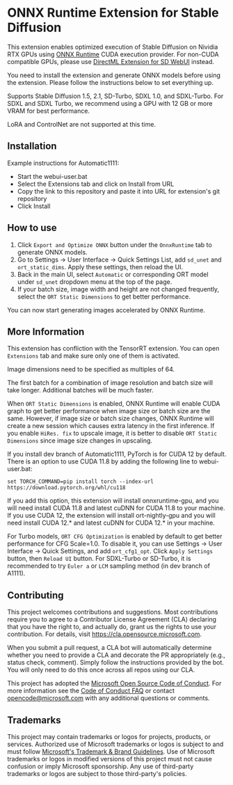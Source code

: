 # ONNX Runtime Extension for Stable Diffusion

This extension enables optimized execution of Stable Diffusion on Nividia RTX GPUs using [ONNX Runtime](https://onnxruntime.ai/) CUDA execution provider.
For non-CUDA compatible GPUs, please use [DirectML Extension for SD WebUI](https://github.com/microsoft/Stable-Diffusion-WebUI-DirectML) instead.

You need to install the extension and generate ONNX models before using the extension. Please follow the instructions below to set everything up. 

Supports Stable Diffusion 1.5, 2.1, SD-Turbo, SDXL 1.0, and SDXL-Turbo. For SDXL and SDXL Turbo, we recommend using a GPU with 12 GB or more VRAM for best performance.

LoRA and ControlNet are not supported at this time.

## Installation
Example instructions for Automatic1111:

* Start the webui-user.bat
* Select the Extensions tab and click on Install from URL
* Copy the link to this repository and paste it into URL for extension's git repository
* Click Install

## How to use

1. Click `Export and Optimize ONNX` button under the `OnnxRuntime` tab to generate ONNX models.
2. Go to Settings → User Interface → Quick Settings List, add  `sd_unet` and `ort_static_dims`. Apply these settings, then reload the UI.
3. Back in the main UI, select `Automatic` or corresponding ORT model under `sd_unet` dropdown menu at the top of the page.
4. If your batch size, image width and height are not changed frequently, select the `ORT Static Dimensions` to get better performance.

You can now start generating images accelerated by ONNX Runtime. 

## More Information
This extension has confliction with the TensorRT extension. You can open `Extensions` tab and make sure only one of them is activated.

Image dimensions need to be specified as multiples of 64.

The first batch for a combination of image resolution and batch size will take longer. Additional batches will be much faster.

When `ORT Static Dimensions` is enabled, ONNX Runtime will enable CUDA graph to get better performance when image size or batch size are the same. However, if image size or batch size changes, ONNX Runtime will create a new session which causes extra latency in the first inference. If you enable `HiRes. fix` to upscale image, it is better to disable `ORT Static Dimensions` since image size changes in upscaling.

If you install dev branch of Automatic1111, PyTorch is for CUDA 12 by default. There is an option to use CUDA 11.8 by adding the following line to webui-user.bat:
```
set TORCH_COMMAND=pip install torch --index-url https://download.pytorch.org/whl/cu118
```
If you add this option, this extension will install onnxruntime-gpu, and you will need install CUDA 11.8 and latest cuDNN for CUDA 11.8 to your machine.
If you use CUDA 12, the extension will install ort-nightly-gpu and you will need install CUDA 12.* and latest cuDNN for CUDA 12.* in your machine.

For Turbo models, `ORT CFG Optimization` is enabled by default to get better performance for CFG Scale=1.0. To disable it, you can use Settings → User Interface → Quick Settings, and add `ort_cfg1_opt`. Click `Apply Settings` button, then `Reload UI` button. For SDXL-Turbo or SD-Turbo, it is recommended to try `Euler a` or `LCM` sampling method (in dev branch of A1111).
## Contributing

This project welcomes contributions and suggestions.  Most contributions require you to agree to a
Contributor License Agreement (CLA) declaring that you have the right to, and actually do, grant us
the rights to use your contribution. For details, visit https://cla.opensource.microsoft.com.

When you submit a pull request, a CLA bot will automatically determine whether you need to provide
a CLA and decorate the PR appropriately (e.g., status check, comment). Simply follow the instructions
provided by the bot. You will only need to do this once across all repos using our CLA.

This project has adopted the [Microsoft Open Source Code of Conduct](https://opensource.microsoft.com/codeofconduct/).
For more information see the [Code of Conduct FAQ](https://opensource.microsoft.com/codeofconduct/faq/) or
contact [opencode@microsoft.com](mailto:opencode@microsoft.com) with any additional questions or comments.

## Trademarks

This project may contain trademarks or logos for projects, products, or services. Authorized use of Microsoft 
trademarks or logos is subject to and must follow 
[Microsoft's Trademark & Brand Guidelines](https://www.microsoft.com/en-us/legal/intellectualproperty/trademarks/usage/general).
Use of Microsoft trademarks or logos in modified versions of this project must not cause confusion or imply Microsoft sponsorship.
Any use of third-party trademarks or logos are subject to those third-party's policies.
